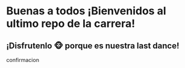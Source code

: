 # Buenas a todos ¡Bienvenidos al ultimo repo de la carrera! 
## ¡Disfrutenlo 🐵 porque es nuestra last dance!


confirmacion

